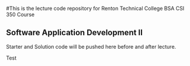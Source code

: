 #This is the lecture code repository for Renton Technical College BSA CSI 350 Course 
## Software Application Development II

Starter and Solution code will be pushed here before and after lecture.

Test